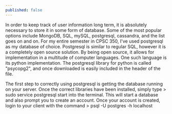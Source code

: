 ```yaml
---
published: false
---
```

In order to keep track of user information long term, it is absolutely necessary to store it in some form of database. Some of the most popular options include MongoDB, SQL, mySQL, postgresql, cassandra, and the list goes on and on. For my entire semester in CPSC 350, I've used postgresql as my database of choice. Postgresql is similar to regular SQL, however it is a completely open source solution. By being open source, it allows for implementation in a multitude of computer languages. One such language is its python implementation. The postgresql library for python is called "psycopg2", and once downloaded is easily included in the header of the file.

The first step to correctly using postgresql is getting the database running on your server. Once the correct libraries have been installed, simply type > sudo service postgresql start 
into the terminal. This will start a database and also prompt you to create an account. Once your account is created, login to your client with the command > psql -U postgres -h localhost



